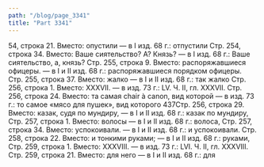 ```yaml
---
path: "/blog/page_3341"
title: "Part 3341"
---
```


54, строка 21.
Вместо: опустили — в I изд. 68 г.: отпустили
Стр. 254, строка 34.
Вместо: Ваше сиятельство? А? Князь? — в I изд. 68 г.: Ваше сиятельство, а, князь?
Стр. 255, строка 9.
Вместо: распоряжавшиеся офицеры. — в I и II изд. 68 г.: распоряжавшиеся порядком офицеры.
Стр. 255, строка 37.
Вместо: жалко — в I и II изд. 68 г.: так жалко
Стр. 256, строка 1.
Вместо: XXXVII. — в изд. 73 г.: LV.
Ч. II, гл. XXXVII.
Стр. 256, строка 24.
Вместо: та самая chair à canon, вид которой — в изд. 73 г.: то самое «мясо для пушек», вид которого
437Стр. 256, строка 29.
Вместо: казак, судя по мундиру, — в I и II изд. 68 г.: казак по мундиру,
Стр. 257, строка 1.
Вместо: волосы — в I и II изд. 68 г.: волоса,
Стр. 257, строка 34.
Вместо: успокоивали. — в I и II изд. 68 г.: и успокоивали.
Стр. 258, строка 22.
Вместо: и тонкими руками; — в I и II изд. 68 г.: руками,
Стр. 259, строка 1.
Вместо: XXXVIII. — в изд. 73 г.: LVI.
Ч. II, гл. XXXVIII.
Стр. 259, строка 21.
Вместо: для него — в I и II изд. 68 г.: для
